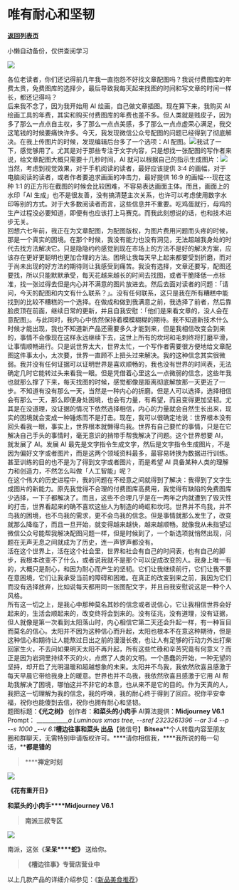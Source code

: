 # 唯有耐心和坚韧

[**返回列表页**](/gzh/槽边往事)

小懒自动备份，仅供查阅学习

![](https://mmbiz.qpic.cn/mmbiz_jpg/Ia6gU9JNtkqp96Q0kClOguZhib0Cko8UzuiaxSPImvQXicg42IRuoibJk4JlK1P3CSBeyMtFytObpv0scVwyOMpvJg/640?wx_fmt=jpeg&from;=appmsg)

各位老读者，你们还记得前几年我一直抱怨不好找文章配图吗？我说付费图库的年费太贵，免费图库的选择少，最后导致我每天起来找图的时间和写文章的时间一样长，都还记得吗？  
后来我不念了，因为我开始用 AI 绘画，自己做文章插图。现在算下来，我购买 AI
绘画工具的年费，其实和购买付费图库的年费也差不多。但人类就是贱皮子，因为多了那么一点点自主权，多了那么一点点美感，多了那么一点点虚荣心满足，我交这笔钱的时候要痛快许多。今天，我发现微信公众号配图的问题已经得到了彻底解决。在我上传图片的时候，发现编辑后台多了一个选项：AI
配图。![](https://mmbiz.qpic.cn/mmbiz_jpg/Ia6gU9JNtkqp96Q0kClOguZhib0Cko8UzRJka0EeibJDn5Rv5jiaZVGqRx01zMejfFtibmON4BBrubu5QQITSk4vmg/640?wx_fmt=jpeg&from;=appmsg)我试了一下，感觉够用了。尤其是对于那些专注于文字内容，只是想找一张配图的写作者来说，给文章配图大概只需要十几秒时间，AI
就可以根据自己的指示生成图片：![](https://mmbiz.qpic.cn/mmbiz_jpg/Ia6gU9JNtkqp96Q0kClOguZhib0Cko8UzwGlEAX4dneAlmWUKAJU9dkG8APY9J1aJaZ1dffBAIk25bHhUgicyibMw/640?wx_fmt=jpeg&from;=appmsg)当然，考虑到视觉效果，对于手机阅读的读者，最好应该提供
3:4 的画幅，对于电脑阅读的读者，或者作者要追求画面的冲击力，最好提供 16:9 的画幅---现在这种 1:1
的正方形在截图的时候会比较困难，不容易表达画面主体。而且，画面上的水印「AI
生成」也不是很友善，没有搞清楚主次关系，也许可以考虑使用数字水印等别的方式。对于大多数阅读者而言，这些信息并不重要。吃鸡蛋就行，母鸡的生产过程没必要知道，即便有也应该打上马赛克。而我此刻想说的话，也和技术进步无关。  
回想六七年前，我正在为文章配图，为配图版权，为图片费用问题而头疼的时候，那是一个真实的困境。在那个时候，我没有能力也没有洞见，无法超越我身处的时代去找方法解决它。只是隐隐约约感觉到现在市场上的方法不是好的解决方案，应该存在更好更聪明也更加合理的方法。困境让我每天早上起来都要受到折磨，而对于尚未出现的好方法的期待则让我感受到痛苦。我没有选择，文章还要写，配图还要找，所以只能默默承受，每天花越来越长的时间去找图，或者干脆降低一点标准，找一张过得去但是内心并不满意的图片放进去。然后去面对读者的问题：「请问，今天的配图和内文有什么联系？」。没有任何联系，这只是我在所有糟糕中能找到的比较不糟糕的一个选择。在做成和做到我满意之前，我选择了前者，然后靠脸皮顶在前面，继续日常的更新，并且自我安慰：「他们是来看文章的，没人会在意配图」。与此同时，我内心中依然保持着模模糊糊的期待。我不知道新技术什么时候才能出现，我也不知道新产品还需要多久才能到来，但是我相信改变会到来的，事情不会像现在这样永远继续下去，这世上所有的坎坷和毛刺终将打磨平滑，让事情顺畅进行。只是说世界太大，世界太忙，一个写作者需要很方便地给文章配图这件事太小，太次要，世界一直顾不上扭头过来解决。我的这种信念其实很微弱。我并没有任何证据可以证明世界是喜欢顺畅的，我也没有世界的时间表，无法确定几时它能转过头来看我一眼。但是凭借着心里这么一点微弱的信念，这些年我也就那么撑了下来，每天找图的时候，感觉都像是距离彻底解放那一天更近了一步。不知道有没有那么一天，当然是一种内心的折磨。但是人可以选择，选择相信会有那么一天，那么即便身处困境，也会有力量，有希望，而且变得更加坚韧。尤其是在没道理，没证据的情况下依然选择相信，内心的力量就会自然生长出来，现实的困境就会变成一种锤炼而不是打击。现在，我可以很确定地说：世界根本没有回头看我一眼，事实上，世界根本就懒得鸟我。世界有自己要忙的事情，只是在它解决自己手头的事情时，毫无意识的捎带手帮我解决了问题。这个世界想要
AI，就发展了 AI。发展 AI
最先是文字指令生成文字，然后是文字指令生成图片，不是因为偏好文字或者图片，而是这两个领域资料最多，最容易转换为数据进行训练。甚至训练的目的也不是为了得到文字或者图片，而是希望
AI 具备某种人类的理解力和创造力，不然怎么叫做「人工智能」呢？  
在这个伟大的历史进程中，我的问题在不经意之间就得到了解决：我得到了文字生成图片的新能力。原先我觉得不合理的付费图库高费用，我觉得有缺陷的免费图库少选择，一下子都解决了。而且，这些不合理几乎是在一两年之内就遭到了毁灭性的打击，世界看起来的确不喜欢这些人为制造的崎岖和坎坷。世界并不鸟我，并不鸟我的困境，也不鸟我的需求，更不会鸟我的信念。但是事情就那么发生了，改变就那么降临了，而且一旦开始，就变得越来越快，越来越顺畅。就像我从未指望过微信公众号能帮我解决配图问题一样，但是时候到了，一个新选项就悄然出现，问题在无声无息之间就成为了历史，连一声锣声都没有。  
活在这个世界上，活在这个社会里，世界和社会有自己的时间表，也有自己的脚步，我根本改变不了什么，或者说我就不是那个可以促成改变的人。我身上唯一有的，大概只是耐心，和因为耐心而产生的坚韧。它们让我继续前行，它们让我不要在意困境，它们让我承受当前的障碍和困难。在真正的改变到来之前，我因为它们而没有选择放弃，比如说每天都用同一张图配文字，并且自我安慰说这是一种个人风格。  
所有这一切之上，是我心中那种莫名其妙的信念或者说信心，它让我相信世界会好起来的，生活会顺起来的，改变终将会到来的。没有征兆，没有道理，没有证据，但人就像是第一次看到太阳落山时，内心相信它第二天还会升起一样，有一种盲目而莫名的信心。太阳并不因为这种信心而升起，太阳也根本不在意这种期待，但是这种信心和期待让人能熬过日出之前的漫漫长夜，也让人有足够的行动力外出打柴回家生火，不去问如果明天太阳不再升起，所有这些忙碌和辛苦究竟有何意义？而正是因为岩洞里持续不灭的火，点燃了人类的文明。一个愚蠢的开始，一种无望的坚持，却开启了光明温暖和超越想象的未来。太阳并不鸟我，我依然欣喜且感激于每天早晨它带给我身上的暖意。世界也并不鸟我，我依然欣喜且感激于它用
AI
帮助我解决了困境，哪怕这并不非它的本意，也从来不是它的目的。作为天真的人，我把这一切理解为我的信念，我的呼唤，我的耐心终于得到了回应。祝你平安幸福，祝你也能傻到去信，祝你也拥有耐心和坚韧。  
题图标题：**《光之树》** 创作者：**和菜头的小肉手** AI算法提供：**Midjourney V6.1** Prompt：
____________a Luminous xmas tree, --sref 2323261396 --ar 3:4 --p --s 1000_
__\--v 6.1_**槽边往事****和菜头
出品******【微信号】****Bitsea******个人转载内容至朋友圈和群聊天，无需特别申请版权许可。****请你相信我，****我所说的每一句话，****都是错的**

> ******禅定时刻**

![](https://mmbiz.qpic.cn/mmbiz_jpg/Ia6gU9JNtkqp96Q0kClOguZhib0Cko8Uz3jWicKLWnEbHIuCWfVgcXgiahuqIvj7QAZom6IOXg5iaCoSGC6GyzpftA/640?wx_fmt=jpeg&from;=appmsg)

**《花有重开日》**

**和菜头的小肉手****Midjourney V6.1**

> **南派三叔专区**

![](https://mmbiz.qpic.cn/mmbiz_jpg/Ia6gU9JNtkrvl2UJjAFLUmS6T1DCb4TaLOuxaf5GpH3NMZ62DwGVF9gzA0PdyKDjPIHyOIp382LkHvM7YzUriaQ/640?wx_fmt=jpeg&from;=appmsg)

南派，这张《**呆呆****蛇》** 送给你。

> **《槽边往事》专营店营业中**

以上几款产品的详细介绍参见：《[新品美食推荐](https://mp.weixin.qq.com/s?__biz=MjM5MjAzODU2MA==&mid=2652801681&idx=1&sn=14620ec952928e23d02fc38dcf3acdeb&scene=21#wechat_redirect)》

